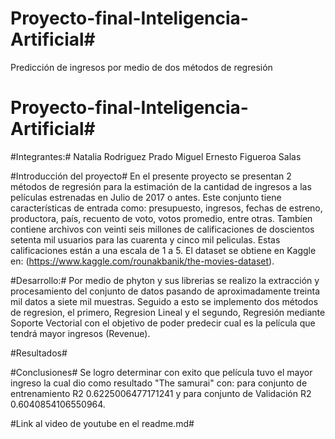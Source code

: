 # Proyecto-final-Inteligencia-Artificial#
Predicción de ingresos por medio de dos métodos de regresión

# Proyecto-final-Inteligencia-Artificial#

#Integrantes:# 
Natalia Rodriguez Prado
Miguel Ernesto Figueroa Salas
             
#Introducción del proyecto#
En el presente proyecto se presentan 2 métodos de regresión para la estimación de la cantidad de ingresos a las películas estrenadas en Julio de 2017 o antes. Este conjunto tiene características de entrada como: presupuesto, ingresos, fechas de estreno, productora, país, recuento de voto, votos promedio, entre otras. Tambíen contiene archivos con veinti seis millones de calificaciones de doscientos setenta mil usuarios para las cuarenta  y cinco mil peliculas. Estas calificaciones están a una escala de 1 a 5.  El dataset se obtiene en Kaggle en: (https://www.kaggle.com/rounakbanik/the-movies-dataset). 

#Desarrollo:#
Por medio de phyton y sus librerias se realizo la extracción y procesamiento del conjunto de datos pasando de aproximadamente treinta mil datos a siete mil muestras. Seguido a esto se implemento dos métodos de regresion, el primero, Regresion Lineal y el segundo, Regresión mediante Soporte Vectorial con el objetivo de poder predecir cual es la película que tendrá mayor ingresos (Revenue).

#Resultados#

#Conclusiones#
Se logro determinar con exito que película tuvo el mayor ingreso la cual dio como resultado "The samurai" con: para conjunto de entrenamiento R2
0.6225006477171241 y para conjunto de Validación R2 0.6040854106550964.

#Link al video de youtube en el readme.md#
